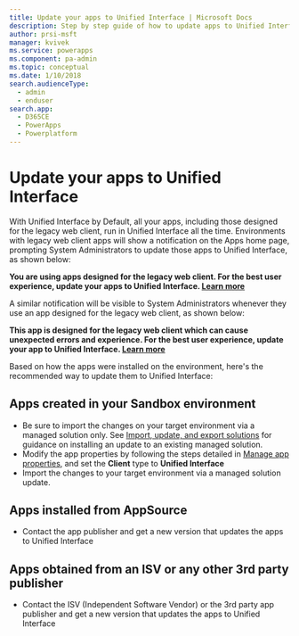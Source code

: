 ```yaml
---
title: Update your apps to Unified Interface | Microsoft Docs
description: Step by step guide of how to update apps to Unified Interface
author: prsi-msft
manager: kvivek
ms.service: powerapps
ms.component: pa-admin
ms.topic: conceptual
ms.date: 1/10/2018
search.audienceType: 
  - admin
  - enduser
search.app: 
  - D365CE
  - PowerApps
  - Powerplatform
---
```


# Update your apps to Unified Interface

With Unified Interface by Default, all your apps, including those designed for the legacy web client, run in Unified Interface all the time. Environments with legacy web client apps will show a notification on the Apps home page, prompting System Administrators to update those apps to Unified Interface, as shown below:

**You are using apps designed for the legacy web client. For the best user experience, update your apps to Unified Interface. [Learn more]()**
<insert Apps home page screenshot>

A similar notification will be visible to System Administrators whenever they use an app designed for the legacy web client, as shown below:

**This app is designed for the legacy web client which can cause unexpected errors and experience. For the best user experience, update your app to Unified Interface. [Learn more]()**
<insert App-specific screenshot>

Based on how the apps were installed on the environment, here's the recommended way to update them to Unified Interface:

## Apps created in your Sandbox environment
* Be sure to import the changes on your target environment via a managed solution only. See [Import, update, and export solutions](https://docs.microsoft.com/en-us/powerapps/maker/common-data-service/import-update-export-solutions) for guidance on installing an update to an existing managed solution.
* Modify the app properties by following the steps detailed in [Manage app properties](https://docs.microsoft.com/en-us/powerapps/maker/model-driven-apps/manage-app-properties), and set the **Client** type to **Unified Interface**
* Import the changes to your target environment via a managed solution update.

## Apps installed from AppSource
* Contact the app publisher and get a new version that updates the apps to Unified Interface

## Apps obtained from an ISV or any other 3rd party publisher
* Contact the ISV (Independent Software Vendor) or the 3rd party app publisher and get a new version that updates the apps to Unified Interface
